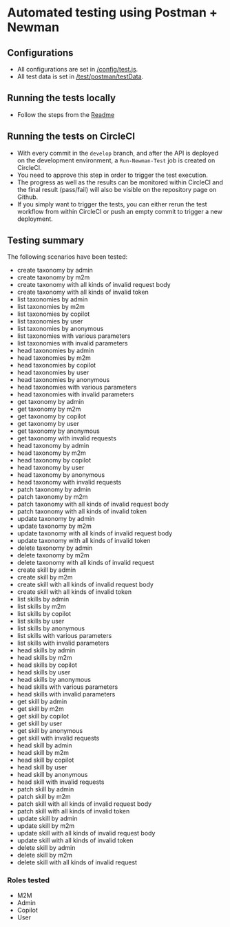 # Automated testing using Postman + Newman
## Configurations

- All configurations are set in [/config/test.js](../../config/test.js).
- All test data is set in [/test/postman/testData](testData/).

## Running the tests locally

- Follow the steps from the [Readme](../../ReadMe.md)

## Running the tests on CircleCI

- With every commit in the `develop` branch, and after the API is deployed on the development environment, a `Run-Newman-Test` job is created on CircleCI.
- You need to approve this step in order to trigger the test execution.
- The progress as well as the results can be monitored within CircleCI and the final result (pass/fail) will also be visible on the repository page on Github.
- If you simply want to trigger the tests, you can either rerun the test workflow from within CircleCI or push an empty commit to trigger a new deployment.
## Testing summary

The following scenarios have been tested:

- create taxonomy by admin
- create taxonomy by m2m
- create taxonomy with all kinds of invalid request body
- create taxonomy with all kinds of invalid token
- list taxonomies by admin
- list taxonomies by m2m
- list taxonomies by copilot
- list taxonomies by user
- list taxonomies by anonymous
- list taxonomies with various parameters
- list taxonomies with invalid parameters
- head taxonomies by admin
- head taxonomies by m2m
- head taxonomies by copilot
- head taxonomies by user
- head taxonomies by anonymous
- head taxonomies with various parameters
- head taxonomies with invalid parameters
- get taxonomy by admin
- get taxonomy by m2m
- get taxonomy by copilot
- get taxonomy by user
- get taxonomy by anonymous
- get taxonomy with invalid requests
- head taxonomy by admin
- head taxonomy by m2m
- head taxonomy by copilot
- head taxonomy by user
- head taxonomy by anonymous
- head taxonomy with invalid requests
- patch taxonomy by admin
- patch taxonomy by m2m
- patch taxonomy with all kinds of invalid request body
- patch taxonomy with all kinds of invalid token
- update taxonomy by admin
- update taxonomy by m2m
- update taxonomy with all kinds of invalid request body
- update taxonomy with all kinds of invalid token
- delete taxonomy by admin
- delete taxonomy by m2m
- delete taxonomy with all kinds of invalid request
- create skill by admin
- create skill by m2m
- create skill with all kinds of invalid request body
- create skill with all kinds of invalid token
- list skills by admin
- list skills by m2m
- list skills by copilot
- list skills by user
- list skills by anonymous
- list skills with various parameters
- list skills with invalid parameters
- head skills by admin
- head skills by m2m
- head skills by copilot
- head skills by user
- head skills by anonymous
- head skills with various parameters
- head skills with invalid parameters
- get skill by admin
- get skill by m2m
- get skill by copilot
- get skill by user
- get skill by anonymous
- get skill with invalid requests
- head skill by admin
- head skill by m2m
- head skill by copilot
- head skill by user
- head skill by anonymous
- head skill with invalid requests
- patch skill by admin
- patch skill by m2m
- patch skill with all kinds of invalid request body
- patch skill with all kinds of invalid token
- update skill by admin
- update skill by m2m
- update skill with all kinds of invalid request body
- update skill with all kinds of invalid token
- delete skill by admin
- delete skill by m2m
- delete skill with all kinds of invalid request


### Roles tested

- M2M
- Admin
- Copilot
- User
